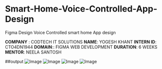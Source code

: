 # Smart-Home-Voice-Controlled-App-Design
Figma Design Voice Controlled smart home App design

 
**COMPANY** : CODTECH IT SOLUTIONS
**NAME**: YOGESH KHANT
**INTERN ID**: CTO4DN1944
**DOMAIN**:: FIGMA WEB DEVELOPMENT
**DURATION**: 6 WEEKS
**MENTOR**: NEELA SANTOSH

##output
![Image](https://github.com/user-attachments/assets/8952d46d-6a3d-40f7-9230-a98e8e192990)
![Image](https://github.com/user-attachments/assets/da6274d0-68cd-4496-8e5b-a804a56564fb)
![Image](https://github.com/user-attachments/assets/1e02336f-d84f-473c-ac7a-51839e4f5f5d)
![Image](https://github.com/user-attachments/assets/7c049658-b3bd-4241-b4a0-52c5153517f8)
